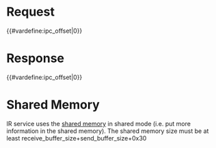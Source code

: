 # Request

{{#vardefine:ipc_offset\|0}}

# Response

{{#vardefine:ipc_offset\|0}}

# Shared Memory

IR service uses the [shared memory](IRUSER_Shared_Memory "wikilink") in
shared mode (i.e. put more information in the shared memory). The shared
memory size must be at least receive_buffer_size+send_buffer_size+0x30